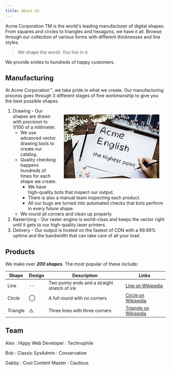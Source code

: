 ```yaml
---
title: About Us
---
```


Acme Corporation TM is the world's leading manufacturer of digital shapes. From squares and circles to triangles and hexagons, we have it all. Browse through our collection of various forms with different thicknesses and line styles.

> We shape the world. You live in it.

We provide smiles to hundreds of happy customers.

## Manufacturing

At Acme Corporation&trade;, we take pride in what we create. Our manufacturing process goes through 3 different stages of fine workmanship to give you the best possible shapes.

<img style="float:right; margin: 20px;" src="draw.jpg">

1) Drawing - Our shapes are drawn with precision to 1/100 of a millimeter.
   * We use advanced vector drawing tools to create our catalog.
   * Quality checking happens hundreds of times for each shape we create.
     * We have high-quality bots that inspect our output.
     * There is also a manual team inspecting each product.
     * All our bugs are turned into automated checks that bots perform in every future shape.
   * We round all corners and clean up properly.
2) Rasterizing - Our raster engine is world-class and keeps the vector right until it gets to our high-quality laser printers.
3) Delivery - Our output is hosted on the fastest of CDN with a 99.99% uptime and the bandwidth that can take care of all your load.

## Products

We make over ***200 shapes***. The most popular of these include:

 Shape | Design | Description | Links
---    | ---    | ---         | ---
Line | -- |  Two pointy ends and a straight stretch of ink | [Line on Wikipedia](https://en.wikipedia.org/wiki/Line_(geometry))
Circle |  &#8413; | A full round with no corners | [Circle on Wikipedia](https://en.wikipedia.org/wiki/Circle)
Triangle | &#9651; | Three lines with three corners | [Triangle on Wikipedia](https://en.wikipedia.org/wiki/Triangle)

## Team


Alex
: Hippy Web Developer
: Technophile

Bob
: Classic SysAdmin
: Conservative

Gabby
: Cool Content Master
: Cautious

